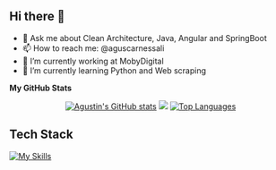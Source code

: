 ## Hi there 👋

- 💬 Ask me about Clean Architecture, Java, Angular and SpringBoot
- 📫 How to reach me: @aguscarnessali
- 🔭 I’m currently working at MobyDigital
- 🌱 I’m currently learning Python and Web scraping

<b>My GitHub Stats</b>
<p align="center">
<a href="http://www.github.com/AgusCarnessali"><img src="http://github-profile-summary-cards.vercel.app/api/cards/profile-details?username=AgusCarnessali&theme=ambient_gradient" alt="Agustin's GitHub stats" /></a>
<a href="http://www.github.com/AgusCarnessali"><img src="https://github-readme-streak-stats.herokuapp.com/?user=AgusCarnessali&theme=ambient_gradient&hide_border=true&card_width=700" /></a>
<a href="https://github.com/AgusCarnessali" align="left"><img src="https://github-readme-stats.vercel.app/api/top-langs/?username=AgusCarnessali&theme=ambient_gradient&hide_border=true&card_width=700&langs_count=10" alt="Top Languages" /></a>
</p>

## Tech Stack
[![My Skills](https://skillicons.dev/icons?i=java,js,ts,py,html,css,angular,nestjs,mysql,mongodb,aws,git,docker,hibernate,idea,kafka,linux,maven&perline=9)](https://skillicons.dev)
